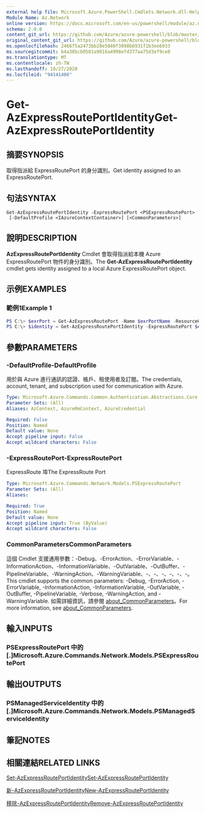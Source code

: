 ```yaml
---
external help file: Microsoft.Azure.PowerShell.Cmdlets.Network.dll-Help.xml
Module Name: Az.Network
online version: https://docs.microsoft.com/en-us/powershell/module/az.network/get-azexpressrouteportidentity
schema: 2.0.0
content_git_url: https://github.com/Azure/azure-powershell/blob/master/src/Network/Network/help/Get-AzExpressRoutePortIdentity.md
original_content_git_url: https://github.com/Azure/azure-powershell/blob/master/src/Network/Network/help/Get-AzExpressRoutePortIdentity.md
ms.openlocfilehash: 246675a2473bb20e5040f3898b6931f1b3ee6933
ms.sourcegitcommit: b4a38bcb0501a9016a4998efd377aa75d3ef9ce8
ms.translationtype: MT
ms.contentlocale: zh-TW
ms.lasthandoff: 10/27/2020
ms.locfileid: "94141406"
---
```

# <span data-ttu-id="028fa-101">Get-AzExpressRoutePortIdentity</span><span class="sxs-lookup"><span data-stu-id="028fa-101">Get-AzExpressRoutePortIdentity</span></span>

## <span data-ttu-id="028fa-102">摘要</span><span class="sxs-lookup"><span data-stu-id="028fa-102">SYNOPSIS</span></span>
<span data-ttu-id="028fa-103">取得指派給 ExpressRoutePort 的身分識別。</span><span class="sxs-lookup"><span data-stu-id="028fa-103">Get identity assigned to an ExpressRoutePort.</span></span>

## <span data-ttu-id="028fa-104">句法</span><span class="sxs-lookup"><span data-stu-id="028fa-104">SYNTAX</span></span>

```
Get-AzExpressRoutePortIdentity -ExpressRoutePort <PSExpressRoutePort>
 [-DefaultProfile <IAzureContextContainer>] [<CommonParameters>]
```

## <span data-ttu-id="028fa-105">說明</span><span class="sxs-lookup"><span data-stu-id="028fa-105">DESCRIPTION</span></span>
<span data-ttu-id="028fa-106">**AzExpressRoutePortIdentity** Cmdlet 會取得指派給本機 Azure ExpressRoutePort 物件的身分識別。</span><span class="sxs-lookup"><span data-stu-id="028fa-106">The **Get-AzExpressRoutePortIdentity** cmdlet gets identity assigned to a local Azure ExpressRoutePort object.</span></span>

## <span data-ttu-id="028fa-107">示例</span><span class="sxs-lookup"><span data-stu-id="028fa-107">EXAMPLES</span></span>

### <span data-ttu-id="028fa-108">範例1</span><span class="sxs-lookup"><span data-stu-id="028fa-108">Example 1</span></span>
```powershell
PS C:\> $exrPort = Get-AzExpressRoutePort -Name $exrPortName -ResourceGroupName $resgpName
PS C:\> $identity = Get-AzExpressRoutePortIdentity -ExpressRoutePort $exrPort
```

## <span data-ttu-id="028fa-109">參數</span><span class="sxs-lookup"><span data-stu-id="028fa-109">PARAMETERS</span></span>

### <span data-ttu-id="028fa-110">-DefaultProfile</span><span class="sxs-lookup"><span data-stu-id="028fa-110">-DefaultProfile</span></span>
<span data-ttu-id="028fa-111">用於與 Azure 進行通訊的認證、帳戶、租使用者及訂閱。</span><span class="sxs-lookup"><span data-stu-id="028fa-111">The credentials, account, tenant, and subscription used for communication with Azure.</span></span>

```yaml
Type: Microsoft.Azure.Commands.Common.Authentication.Abstractions.Core.IAzureContextContainer
Parameter Sets: (All)
Aliases: AzContext, AzureRmContext, AzureCredential

Required: False
Position: Named
Default value: None
Accept pipeline input: False
Accept wildcard characters: False
```

### <span data-ttu-id="028fa-112">-ExpressRoutePort</span><span class="sxs-lookup"><span data-stu-id="028fa-112">-ExpressRoutePort</span></span>
<span data-ttu-id="028fa-113">ExpressRoute 埠</span><span class="sxs-lookup"><span data-stu-id="028fa-113">The ExpressRoute Port</span></span>

```yaml
Type: Microsoft.Azure.Commands.Network.Models.PSExpressRoutePort
Parameter Sets: (All)
Aliases:

Required: True
Position: Named
Default value: None
Accept pipeline input: True (ByValue)
Accept wildcard characters: False
```

### <span data-ttu-id="028fa-114">CommonParameters</span><span class="sxs-lookup"><span data-stu-id="028fa-114">CommonParameters</span></span>
<span data-ttu-id="028fa-115">這個 Cmdlet 支援通用參數：-Debug、-ErrorAction、-ErrorVariable、-InformationAction、-InformationVariable、-OutVariable、-OutBuffer、-PipelineVariable、-WarningAction、-WarningVariable、-、-、-、-、-、-。</span><span class="sxs-lookup"><span data-stu-id="028fa-115">This cmdlet supports the common parameters: -Debug, -ErrorAction, -ErrorVariable, -InformationAction, -InformationVariable, -OutVariable, -OutBuffer, -PipelineVariable, -Verbose, -WarningAction, and -WarningVariable.</span></span> <span data-ttu-id="028fa-116">如需詳細資訊，請參閱 [about_CommonParameters](http://go.microsoft.com/fwlink/?LinkID=113216)。</span><span class="sxs-lookup"><span data-stu-id="028fa-116">For more information, see [about_CommonParameters](http://go.microsoft.com/fwlink/?LinkID=113216).</span></span>

## <span data-ttu-id="028fa-117">輸入</span><span class="sxs-lookup"><span data-stu-id="028fa-117">INPUTS</span></span>

### <span data-ttu-id="028fa-118">PSExpressRoutePort 中的 [.]</span><span class="sxs-lookup"><span data-stu-id="028fa-118">Microsoft.Azure.Commands.Network.Models.PSExpressRoutePort</span></span>

## <span data-ttu-id="028fa-119">輸出</span><span class="sxs-lookup"><span data-stu-id="028fa-119">OUTPUTS</span></span>

### <span data-ttu-id="028fa-120">PSManagedServiceIdentity 中的 [.]</span><span class="sxs-lookup"><span data-stu-id="028fa-120">Microsoft.Azure.Commands.Network.Models.PSManagedServiceIdentity</span></span>

## <span data-ttu-id="028fa-121">筆記</span><span class="sxs-lookup"><span data-stu-id="028fa-121">NOTES</span></span>

## <span data-ttu-id="028fa-122">相關連結</span><span class="sxs-lookup"><span data-stu-id="028fa-122">RELATED LINKS</span></span>
[<span data-ttu-id="028fa-123">Set-AzExpressRoutePortIdentity</span><span class="sxs-lookup"><span data-stu-id="028fa-123">Set-AzExpressRoutePortIdentity</span></span>](./Set-AzExpressRoutePortIdentity.md)

[<span data-ttu-id="028fa-124">新-AzExpressRoutePortIdentity</span><span class="sxs-lookup"><span data-stu-id="028fa-124">New-AzExpressRoutePortIdentity</span></span>](./New-AzExpressRoutePortIdentity.md)

[<span data-ttu-id="028fa-125">移除-AzExpressRoutePortIdentity</span><span class="sxs-lookup"><span data-stu-id="028fa-125">Remove-AzExpressRoutePortIdentity</span></span>](./Remove-AzExpressRoutePortIdentity.md)